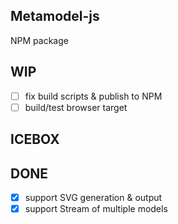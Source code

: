 Metamodel-js
------------

NPM package

WIP
---

- [ ] fix build scripts & publish to NPM
- [ ] build/test browser target

ICEBOX
------


DONE
----

- [x] support SVG generation & output
- [x] support Stream of multiple models
